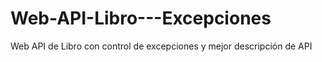 # Web-API-Libro---Excepciones
Web API de Libro con control de excepciones y mejor descripción de API
